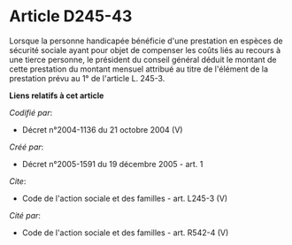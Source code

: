 # Article D245-43

Lorsque la personne handicapée bénéficie d'une prestation en espèces de sécurité sociale ayant pour objet de compenser les
coûts liés au recours à une tierce personne, le président du conseil général déduit le montant de cette prestation du montant
mensuel attribué au titre de l'élément de la prestation prévu au 1° de l'article L. 245-3.

**Liens relatifs à cet article**

_Codifié par_:

  - Décret n°2004-1136 du 21 octobre 2004 (V)

_Créé par_:

  - Décret n°2005-1591 du 19 décembre 2005 - art. 1

_Cite_:

  - Code de l'action sociale et des familles - art. L245-3 (V)

_Cité par_:

  - Code de l'action sociale et des familles - art. R542-4 (V)
